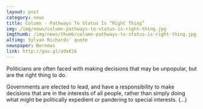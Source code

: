 ```yaml
---
layout: post
category: news
title: Column - Pathways To Status Is “Right Thing”
img: /img/news/column-pathways-to-status-is-right-thing.jpg
imgthumb: /img/news/thumb/column-pathways-to-status-is-right-thing.jpg
altimg: Sylvan Richards' quote
newspaper: Bernews
link: http://goo.gl/zdxK1k
---
```

Politicians are often faced with making decisions that may be unpopular, but are the right thing to do.

Governments are elected to lead, and have a responsibility to make decisions that are in the interests of all people, rather than simply doing what might be politically expedient or pandering to special interests.
(...)